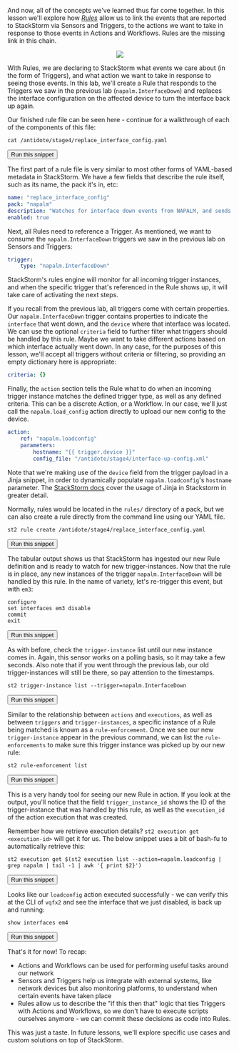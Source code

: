 And now, all of the concepts we've learned thus far come together. In this lesson we'll explore how *[Rules](https://docs.stackstorm.com/rules.html)* allow us to link the events that are reported to StackStorm via Sensors and Triggers, to the actions we want to take in response to those events in Actions and Workflows. Rules are the missing link in this chain.

<div style="text-align:center;"><img src="https://raw.githubusercontent.com/nre-learning/nrelabs-curriculum/v0.3.2/lessons/lesson-15/rules.png"></div>

With Rules, we are declaring to StackStorm what events we care about (in the form of Triggers), and what action we want to take in response to seeing those events. In this lab, we'll create a Rule that responds to the Triggers we saw in the previous lab (`napalm.InterfaceDown`) and replaces the interface configuration on the affected device to turn the interface back up again.

Our finished rule file can be seen here - continue for a walkthrough of each of the components of this file:

```
cat /antidote/stage4/replace_interface_config.yaml
```
<button type="button" class="btn btn-primary btn-sm" onclick="runSnippetInTab('st2', this)">Run this snippet</button>

The first part of a rule file is very similar to most other forms of YAML-based metadata in StackStorm. We have a few fields that describe the rule itself, such as its name, the pack it's in, etc:

```yaml
name: "replace_interface_config"
pack: "napalm"
description: "Watches for interface down events from NAPALM, and sends a configuration snippet to the device to turn the interface back up"
enabled: true
```

Next, all Rules need to reference a Trigger. As mentioned, we want to consume the `napalm.InterfaceDown` triggers we saw in the previous lab on Sensors and Triggers:

```yaml
trigger:
    type: "napalm.InterfaceDown"
```

StackStorm's rules engine will monitor for all incoming trigger instances, and when the specific trigger that's referenced in the Rule shows up, it will take care of activating the next steps.

If you recall from the previous lab, all triggers come with certain properties. Our `napalm.InterfaceDown` trigger contains properties to indicate the `interface` that went down, and the `device` where that interface was located. We can use the optional `criteria` field to further filter what triggers should be handled by this rule. Maybe we want to take different actions based on which interface actually went down. In any case, for the purposes of this lesson, we'll accept all triggers without criteria or filtering, so providing an empty dictionary here is appropriate:

```yaml
criteria: {}
```

Finally, the `action` section tells the Rule what to do when an incoming trigger instance matches the defined trigger type, as well as any defined criteria. This can be a discrete Action, or a Workflow. In our case, we'll just call the `napalm.load_config` action directly to upload our new config to the device.

```yaml
action:
    ref: "napalm.loadconfig"
    parameters:
        hostname: "{{ trigger.device }}"
        config_file: "/antidote/stage4/interface-up-config.xml"
```

Note that we're making use of the `device` field from the trigger payload in a Jinja snippet, in order to dynamically populate `napalm.loadconfig`'s `hostname` parameter. The [StackStorm docs](https://docs.stackstorm.com/reference/jinja.html) cover the usage of Jinja in Stackstorm in greater detail.

Normally, rules would be located in the `rules/` directory of a pack, but we can also create a rule directly from the command line using our YAML file.

```
st2 rule create /antidote/stage4/replace_interface_config.yaml
```
<button type="button" class="btn btn-primary btn-sm" onclick="runSnippetInTab('st2', this)">Run this snippet</button>

The tabular output shows us that StackStorm has ingested our new Rule definition and is ready to watch for new trigger-instances. Now that the rule is in place, any new instances of the trigger `napalm.InterfaceDown` will be handled by this rule. In the name of variety, let's re-trigger this event, but with `em3`:

```
configure
set interfaces em3 disable
commit
exit
```
<button type="button" class="btn btn-primary btn-sm" onclick="runSnippetInTab('vqfx2', this)">Run this snippet</button>

As with before, check the `trigger-instance` list until our new instance comes in. Again, this sensor works on a polling basis, so it may take a few seconds. Also note that if you went through the previous lab, our old trigger-instances will still be there, so pay attention to the timestamps.

```
st2 trigger-instance list --trigger=napalm.InterfaceDown
```
<button type="button" class="btn btn-primary btn-sm" onclick="runSnippetInTab('st2', this)">Run this snippet</button>

Similar to the relationship between `actions` and `executions`, as well as between `triggers` and `trigger-instances`, a specific instance of a Rule being matched is known as a `rule-enforcement`. Once we see our new `trigger-instance` appear in the previous command, we can list the `rule-enforcements` to make sure this trigger instance was picked up by our new rule:

```
st2 rule-enforcement list
```
<button type="button" class="btn btn-primary btn-sm" onclick="runSnippetInTab('st2', this)">Run this snippet</button>

This is a very handy tool for seeing our new Rule in action. If you look at the output, you'll notice that the field `trigger_instance_id` shows the ID of the trigger-instance that was handled by this rule, as well as the  `execution_id` of the action execution that was created.

Remember how we retrieve execution details? `st2 execution get <execution-id>` will get it for us. The below snippet uses a bit of bash-fu to automatically retrieve this:

```
st2 execution get $(st2 execution list --action=napalm.loadconfig | grep napalm | tail -1 | awk '{ print $2}')
```
<button type="button" class="btn btn-primary btn-sm" onclick="runSnippetInTab('st2', this)">Run this snippet</button>

Looks like our `loadconfig` action executed successfully - we can verify this at the CLI of `vqfx2` and see the interface that we just disabled, is back up and running:

```
show interfaces em4
```
<button type="button" class="btn btn-primary btn-sm" onclick="runSnippetInTab('vqfx2', this)">Run this snippet</button>

That's it for now! To recap:

- Actions and Workflows can be used for performing useful tasks around our network
- Sensors and Triggers help us integrate with external systems, like network devices but also monitoring platforms, to understand when certain events have taken place
- Rules allow us to describe the "if this then that" logic that ties Triggers with Actions and Workflows, so we don't have to execute scripts ourselves anymore - we can commit these decisions as code into Rules.

This was just a taste. In future lessons, we'll explore specific use cases and custom solutions on top of StackStorm.

